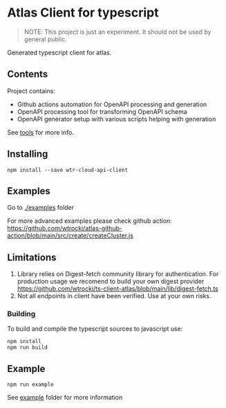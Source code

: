 #  Atlas Client for typescript

> NOTE: This project is just an experiment. It should not be used by general public.

Generated typescript client for atlas.

## Contents

Project contains:

- Github actions automation for OpenAPI processing and generation
- OpenAPI processing tool for transforming OpenAPI schema
- OpenAPI generator setup with various scripts helping with generation

See [tools](./tools) for more info.

## Installing 

```
npm install --save wtr-cloud-api-client
```

## Examples

Go to [./examples](./examples) folder


For more advanced examples please check github action:
https://github.com/wtrocki/atlas-github-action/blob/main/src/create/createCluster.js

## Limitations

1. Library relies on Digest-fetch community library for authentication.
For production usage we recomend to build your own digest provider
https://github.com/wtrocki/ts-client-atlas/blob/main/lib/digest-fetch.ts
2. Not all endpoints in client have been verified. Use at your own risks. 

### Building

To build and compile the typescript sources to javascript use:
```
npm install
npm run build
```

## Example

```
npm run example
```

See [example](./example) folder for more information
